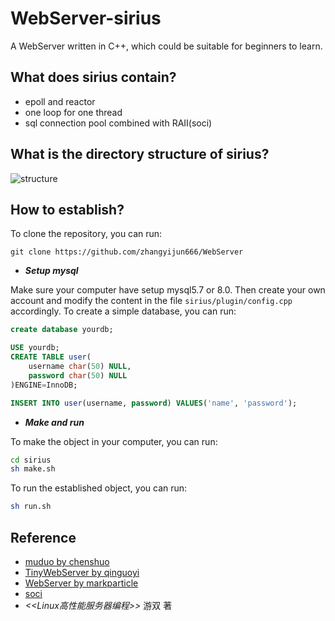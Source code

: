 # WebServer-sirius

A WebServer written in C++, which could be suitable for beginners to learn.

## What does sirius contain?

+ epoll and reactor
+ one loop for one thread
+ sql connection pool combined with RAII(soci)

## What is the directory structure of sirius?

![structure](images/2023-07-21-05-23-04.png)

## How to establish?

To clone the repository, you can run:

```git
git clone https://github.com/zhangyijun666/WebServer
```

+ ***Setup mysql***
  
Make sure your computer have setup mysql5.7 or 8.0.
Then create your own account and modify the content in the file `sirius/plugin/config.cpp` accordingly.
To create a simple database, you can run:

```sql
create database yourdb;

USE yourdb;
CREATE TABLE user(
    username char(50) NULL,
    password char(50) NULL
)ENGINE=InnoDB;

INSERT INTO user(username, password) VALUES('name', 'password');
```

+ ***Make and run***
  
To make the object in your computer, you can run:

```sh
cd sirius
sh make.sh
```

To run the established object, you can run:

```sh
sh run.sh
```

## Reference

+ [muduo by chenshuo](https://github.com/chenshuo/muduo)
+ [TinyWebServer by qinguoyi](https://github.com/qinguoyi/TinyWebServer)
+ [WebServer by markparticle](https://github.com/markparticle/WebServer)
+ [soci](https://github.com/SOCI/soci)
+ *<<Linux高性能服务器编程>>*   游双 著